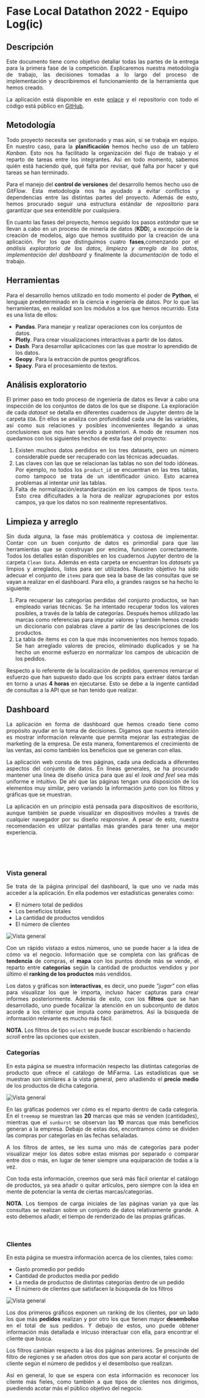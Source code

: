 # Fase Local Datathon 2022 - Equipo Log(ic)

## Descripción

<div style="text-align: justify">

Este documento tiene como objetivo detallar todas las partes de la entrega para la primera fase de la competición. Explicaremos nuestra metodología de trabajo, las decisiones tomadas a lo largo del proceso de implementación y describiremos el funcionamiento de la herramienta que hemos creado.

</div>

<div style="text-align: justify">

La aplicación está disponible en este [enlace](https://datathon-logic-yv66bn7uua-ew.a.run.app) y el repositorio con todo el código está público en [GitHub](https://github.com/nikodyulger/datathon-logic).

</div>

## Metodología

<div style="text-align: justify">

Todo proyecto necesita ser gestionado y mas aún, si se trabaja en equipo. En nuestro caso, para la **planificación** hemos hecho uso de un tablero *Kanban*. Esto nos ha facilitado la organización del flujo de trabajo y el reparto de tareas entre los integrantes. Así en todo momento, sabemos quién está haciendo qué, qué falta por revisar, qué falta por hacer y qué tareas se han terminado.

</div>

<div style="text-align: justify">

Para el manejo del **control de versiones** del desarrollo hemos hecho uso de *GitFlow*. Esta metodología nos ha ayudado a evitar conflictos y dependencias entre las distintas partes del proyecto. Además de esto, hemos procurado seguir una estructura estándar de *repositorio* para garantizar que sea entendible por cualquiera.

</div>

<div style="text-align: justify">

En cuanto las fases del proyecto, hemos seguido los pasos *estándar* que se llevan a cabo en un proceso de minería de datos (**KDD**), a excepción de la creación de modelos, algo que hemos sustituido por la creación de una aplicación. Por los que distinguimos cuatro **fases**,comenzando por el *análisis exploratorio de los datos*, *limpieza y arreglo de los datos*, *implementación del dashboard* y finalmente la *documentación* de todo el trabajo.

</div>

## Herramientas

<div style="text-align: justify">

Para el desarrollo hemos utilizado en todo momento el poder de **Python**, el lenguaje predeterminado en la ciencia e ingeniería de datos. Por lo que las herramientas, en realidad son los módulos a los que hemos recurrido. Esta es una lista de ellos:

</div>

- **Pandas**. Para manejar y realizar operaciones con los conjuntos de datos.
- **Plotly**. Para crear visualizaciones interactivas a partir de los datos.
- **Dash**. Para desarrollar aplicaciones con las que mostrar lo aprendido de los datos. 
- **Geopy**. Para la extracción de puntos geográficos.
- **Spacy**. Para el procesamiento de textos.

## Análisis exploratorio

<div style="text-align: justify">

El primer paso en todo proceso de ingeniería de datos es llevar a cabo una inspección de los conjuntos de datos de los que se dispone. La exploración de cada *dataset* se detalla en diferentes cuadernos de Jupyter dentro de la carpeta `EDA`. En ellos se analiza con profundidad cada una de las variables, así como sus relaciones y posibles inconvenientes llegando a unas conclusiones que nos han servido a posteriori. A modo de resumen nos quedamos con los siguientes hechos de esta fase del proyecto:

</div>

<div style="text-align: justify">

1. Existen muchos datos perdidos en los tres datasets, pero un número considerable puede ser recuperado con las técnicas adecuadas.
2. Las claves con las que se relacionan las tablas no son del todo idóneas. Por ejemplo, no todos los `product_id` se encuentran en las tres tablas, como tampoco se trata de un identificador único. Esto acarrea problemas al intentar unir las tablas.
3. Falta de normalización/estandarización en los campos de tipos `texto`. Esto crea dificultades a la hora de realizar agrupaciones por estos campos, ya que los datos no son realmente representativos.

</div>

## Limpieza y arreglo
<div style="text-align: justify">

Sin duda alguna, la fase más problemática y costosa de implementar. Contar con un buen conjunto de datos es primordial para que las herramientas que se construyan por encima, funcionen correctamente. Todos los detalles están disponibles en los cuadernos Jupyter dentro de la carpeta `Clean Data`. Además en esta carpeta se encuentran los *datasets* ya limpios y arreglados, listos para ser utilizados. Nuestro objetivo ha sido adecuar el conjunto de `items` para que sea la base de las consultas que se vayan a realizar en el dashboard. Para ello, a grandes rasgos se ha hecho lo siguiente:

</div>

<div style="text-align: justify">

1. Para recuperar las categorías perdidas del conjunto productos, se han empleado varias técnicas. Se ha intentado recuperar todos los valores posibles, a través de la tabla de categorías. Después hemos utilizado las marcas como referencias para imputar valores y también hemos creado un diccionario con palabras clave a partir de las descripciones de los productos.
2. La tabla de items es con la que más inconvenientes nos hemos topado. Se han arreglado valores de precios, eliminado duplicados y se ha hecho un enorme esfuerzo en normalizar los campos de ubicación de los pedidos.

</div>

<div style="text-align: justify">

Respecto a lo referente de la localización de pedidos, queremos remarcar el esfuerzo que han supuesto dado que los *scripts* para extraer datos tardan en torno a unas **4 horas** en ejecutarse. Esto se debe a la ingente cantidad de consultas a la API que se han tenido que realizar.

</div>

## Dashboard

<div style="text-align: justify">

La aplicación en forma de dashboard que hemos creado tiene como propósito ayudar en la toma de decisiones. Digamos que nuestra intención es mostrar información relevante que permita mejorar las estrategias de marketing de la empresa. De esta manera, fomentaremos el crecimiento de las ventas, así como también los beneficios que se generan con ellas. 

</div>

<div style="text-align: justify">

La aplicación web consta de tres páginas, cada una dedicada a diferentes aspectos del conjunto de datos. En líneas generales, se ha procurado mantener una línea de diseño única para que así el *look and feel* sea más uniforme e intuitivo. De ahí que las páginas tengan una disposición de los elementos muy similar, pero variando la información junto con los filtros y gráficas que se muestran.

</div>

<div style="text-align: justify">

La aplicación en un principio está pensada para dispositivos de escritorio, aunque también se puede visualizar en dispositivos móviles a través de cualquier navegador por su diseño *responsive*. A pesar de esto, nuestra recomendación es utilizar pantallas más grandes para tener una mejor experiencia.

</div>

<br/>
<br/>
<br/>

### Vista general

<div style="text-align: justify">

Se trata de la página principal del dashboard, la que uno ve nada más acceder a la aplicación. En ella podemos ver estadísticas generales como:

</div>

- El número total de pedidos
- Los beneficios totales
- La cantidad de productos vendidos
- El número de clientes

![Vista general](overview.png)

<div style="text-align: justify">

Con un rápido vistazo a estos números, uno se puede hacer a la idea de cómo va el negocio. Información que se completa con las gráficas de **tendencia** de compras, el **mapa** con los puntos donde más se vende, el reparto entre **categorías** según la cantidad de productos vendidos y por último el **ranking de los productos** más vendidos.

</div>

<div style="text-align: justify">

Los datos y gráficas son **interactivas**, es decir, uno puede *"jugar"* con ellas para visualizar los que le importa, incluso hacer capturas para crear informes posteriormente. Además de esto, con los **filtros** que se han desarrollado, uno puede focalizar la atención en un subconjunto de datos acorde a los criterior que imputa como parámetros. Así la búsqueda de información relevante es mucho más fácil.

</div>

**NOTA**. Los filtros de tipo `select` se puede buscar escribiendo o haciendo *scroll* entre las opciones que existen.

### Categorías

<div style="text-align: justify">

En esta página se muestra información respecto las distintas categorías de producto que ofrece el catálogo de MiFarma. Las estadísticas que se muestran son similares a la vista general, pero añadiendo el **precio medio** de los productos de dicha categoría.

</div>

![Vista general](categories.png)

<div style="text-align: justify">

En las gráficas podemos ver cómo es el reparto dentro de cada categoría. En el `treemap` se muestran las **20** marcas que más se venden (cantidades), mientras que el `sunburst` se observan las **10** marcas que más beneficios generan a la empresa. Debajo de estas dos, encontramos cómo se dividen las compras por categorías en las fechas señaladas.

</div>

<div style="text-align: justify">

A los filtros de antes, se les suma uno más de categorías para poder visualizar mejor los datos sobre estas mismas por separado o comparar entre dos o más, en lugar de tener siempre una equiparación de todas a la vez.

</div>

<div style="text-align: justify">

Con toda esta información, creemos que será más fácil orientar el catálogo de productos, ya sea añadir o quitar artículos, pero siempre con la idea en mente de potenciar la venta de ciertas marcas/categorías.

</div>

<div style="text-align: justify">

**NOTA**. Los tiempos de carga iniciales de las páginas varian ya que las consultas se realizan sobre un conjunto de datos relativamente grande. A esto debemos añadir, el tiempo de renderizado de las propias gráficas.

</div>

<br/>

### Clientes

En esta página se muestra información acerca de los clientes, tales como:

- Gasto promedio por pedido
- Cantidad de productos media por pedido
- La media de productos de distintas categorías dentro de un pedido
- El número de clientes que satisfacen la búsqueda de los filtros

![Vista general](clients.png)

<div style="text-align: justify">

Los dos primeros gráficos exponen un ranking de los clientes, por un lado los que más **pedidos** realizan y por otro los que tienen mayor **desembolso** en el total de sus pedidos. Y debajo de estos, uno puede obtener información más detallada e inlcuso interactuar con ella, para encontrar el cliente que busca.

</div>

<div style="text-align: justify">

Los filtros cambian respecto a las dos páginas anteriores. Se prescinde del filtro de regiones y se añaden otros dos que son para acotar el conjunto de cliente según el número de pedidos y el desembolso que realizan. 

</div>

<div style="text-align: justify">

Así en general, lo que se espera con esta información es reconocer los cliente más fieles, como también a que tipos de clientes nos dirigimos, puediendo acotar más el público objetivo del negocio.

</div>